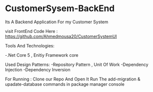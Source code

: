 # CustomerSysem-BackEnd
Its A Backend Application For my Customer System

visit FrontEnd Code Here : https://github.com/Ahmedmousa20/CustomerSystemUI

Tools And Technologies:

-.Net Core 5 , Enitiy Framework core

Used Design Patterns:
-Repository Pattern , Unit Of Work
-Dependency Injection
-Dependency Inversion

For Running :
Clone our Repo And Open It
Run The add-migration & upadate-database commands in package manager console
